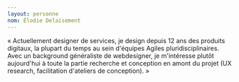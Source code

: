 ```yaml
--- 
layout: personne 
nom: Élodie Delaisement 
--- 
```


« Actuellement designer de services, je design depuis 12 ans des produits digitaux, la plupart du temps au sein d'équipes Agiles pluridisciplinaires. Avec un background généraliste de webdesigner, je m'intéresse plutôt aujourd'hui à toute la partie recherche et conception en amont du projet (UX research, facilitation d'ateliers de conception). »
